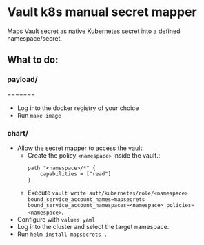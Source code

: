 # Vault k8s manual secret mapper

Maps Vault secret as native Kubernetes secret into a defined namespace/secret.

## What to do:

### payload/
=======
- Log into the docker registry of your choice
- Run `make image`

### chart/

- Allow the secret mapper to access the vault:
  - Create the policy `<namespace>` inside the vault.:
    ``` hcl
    path "<namespace>/*" {
        capabilities = ["read"]
    }
    ```
  - Execute `vault write auth/kubernetes/role/<namespace> bound_service_account_names=mapsecrets bound_service_account_namespaces=<namespace> policies=<namespace>`.
- Configure with `values.yaml`
- Log into the cluster and select the target namespace.
- Run `helm install mapsecrets .`
